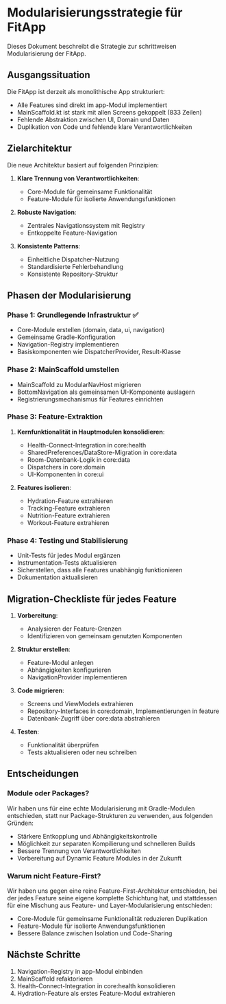 # Modularisierungsstrategie für FitApp

Dieses Dokument beschreibt die Strategie zur schrittweisen Modularisierung der FitApp.

## Ausgangssituation

Die FitApp ist derzeit als monolithische App strukturiert:

- Alle Features sind direkt im app-Modul implementiert
- MainScaffold.kt ist stark mit allen Screens gekoppelt (833 Zeilen)
- Fehlende Abstraktion zwischen UI, Domain und Daten
- Duplikation von Code und fehlende klare Verantwortlichkeiten

## Zielarchitektur

Die neue Architektur basiert auf folgenden Prinzipien:

1. **Klare Trennung von Verantwortlichkeiten**:
   - Core-Module für gemeinsame Funktionalität
   - Feature-Module für isolierte Anwendungsfunktionen

2. **Robuste Navigation**:
   - Zentrales Navigationssystem mit Registry
   - Entkoppelte Feature-Navigation

3. **Konsistente Patterns**:
   - Einheitliche Dispatcher-Nutzung
   - Standardisierte Fehlerbehandlung
   - Konsistente Repository-Struktur

## Phasen der Modularisierung

### Phase 1: Grundlegende Infrastruktur ✅

- Core-Module erstellen (domain, data, ui, navigation)
- Gemeinsame Gradle-Konfiguration
- Navigation-Registry implementieren
- Basiskomponenten wie DispatcherProvider, Result-Klasse

### Phase 2: MainScaffold umstellen

- MainScaffold zu ModularNavHost migrieren
- BottomNavigation als gemeinsamen UI-Komponente auslagern
- Registrierungsmechanismus für Features einrichten

### Phase 3: Feature-Extraktion

1. **Kernfunktionalität in Hauptmodulen konsolidieren**:
   - Health-Connect-Integration in core:health
   - SharedPreferences/DataStore-Migration in core:data
   - Room-Datenbank-Logik in core:data
   - Dispatchers in core:domain
   - UI-Komponenten in core:ui

2. **Features isolieren**:
   - Hydration-Feature extrahieren
   - Tracking-Feature extrahieren
   - Nutrition-Feature extrahieren
   - Workout-Feature extrahieren

### Phase 4: Testing und Stabilisierung

- Unit-Tests für jedes Modul ergänzen
- Instrumentation-Tests aktualisieren
- Sicherstellen, dass alle Features unabhängig funktionieren
- Dokumentation aktualisieren

## Migration-Checkliste für jedes Feature

1. **Vorbereitung**:
   - Analysieren der Feature-Grenzen
   - Identifizieren von gemeinsam genutzten Komponenten

2. **Struktur erstellen**:
   - Feature-Modul anlegen
   - Abhängigkeiten konfigurieren
   - NavigationProvider implementieren

3. **Code migrieren**:
   - Screens und ViewModels extrahieren
   - Repository-Interfaces in core:domain, Implementierungen in feature
   - Datenbank-Zugriff über core:data abstrahieren

4. **Testen**:
   - Funktionalität überprüfen
   - Tests aktualisieren oder neu schreiben

## Entscheidungen

### Module oder Packages?

Wir haben uns für eine echte Modularisierung mit Gradle-Modulen entschieden, statt nur Package-Strukturen zu verwenden, aus folgenden Gründen:

- Stärkere Entkopplung und Abhängigkeitskontrolle
- Möglichkeit zur separaten Kompilierung und schnelleren Builds
- Bessere Trennung von Verantwortlichkeiten
- Vorbereitung auf Dynamic Feature Modules in der Zukunft

### Warum nicht Feature-First?

Wir haben uns gegen eine reine Feature-First-Architektur entschieden, bei der jedes Feature seine eigene komplette Schichtung hat, und stattdessen für eine Mischung aus Feature- und Layer-Modularisierung entschieden:

- Core-Module für gemeinsame Funktionalität reduzieren Duplikation
- Feature-Module für isolierte Anwendungsfunktionen
- Bessere Balance zwischen Isolation und Code-Sharing

## Nächste Schritte

1. Navigation-Registry in app-Modul einbinden
2. MainScaffold refaktorieren
3. Health-Connect-Integration in core:health konsolidieren
4. Hydration-Feature als erstes Feature-Modul extrahieren